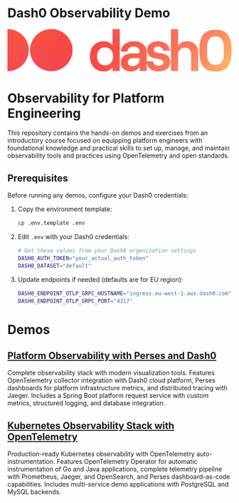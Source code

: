 # Dash0 Observability Demo
![This tutorial is courtesy of Dash0](./images/dash0-logo.png)

# Observability for Platform Engineering

This repository contains the hands-on demos and exercises from an introductory course focused on equipping platform engineers with foundational knowledge and practical skills to set up, manage, and maintain observability tools and practices using OpenTelemetry and open standards.

## Prerequisites

Before running any demos, configure your Dash0 credentials:

1. Copy the environment template:
   ```bash
   cp .env.template .env
   ```

2. Edit `.env` with your Dash0 credentials:
   ```bash
   # Get these values from your Dash0 organization settings
   DASH0_AUTH_TOKEN="your_actual_auth_token"
   DASH0_DATASET="default"
   ```

3. Update endpoints if needed (defaults are for EU region):
   ```bash
   DASH0_ENDPOINT_OTLP_GRPC_HOSTNAME="ingress.eu-west-1.aws.dash0.com"
   DASH0_ENDPOINT_OTLP_GRPC_PORT="4317"
   ```

# Demos

## [Platform Observability with Perses and Dash0](./dash0-otel-sandbox/)

Complete observability stack with modern visualization tools. Features OpenTelemetry collector integration with Dash0 cloud platform, Perses dashboards for platform infrastructure metrics, and distributed tracing with Jaeger. Includes a Spring Boot platform request service with custom metrics, structured logging, and database integration.

## [Kubernetes Observability Stack with OpenTelemetry](./k8s-observability-stack/)

Production-ready Kubernetes observability with OpenTelemetry auto-instrumentation. Features OpenTelemetry Operator for automatic instrumentation of Go and Java applications, complete telemetry pipeline with Prometheus, Jaeger, and OpenSearch, and Perses dashboard-as-code capabilities. Includes multi-service demo applications with PostgreSQL and MySQL backends.
